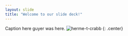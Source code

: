 ```yaml
---
layout: slide
title: "Welcome to our slide deck!"
---
```


Caption here
guyer was here.
![herme-t-crabb](https://octodex.github.com/images/herme-t-crabb.png)
{: .center}
